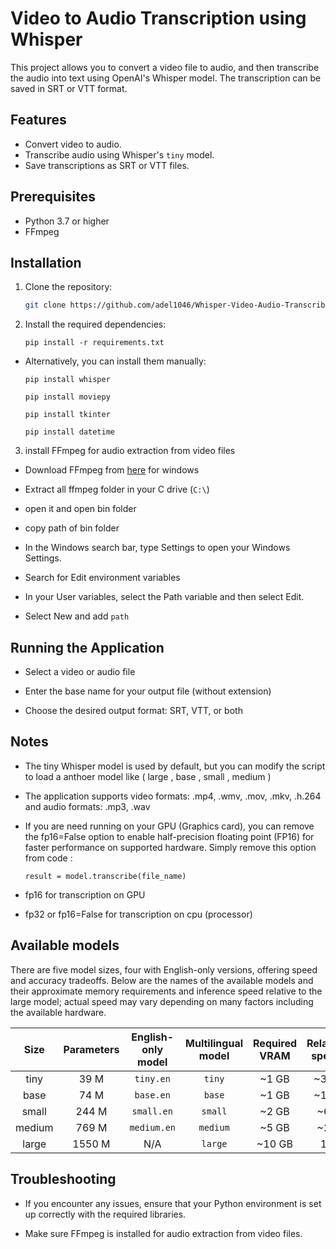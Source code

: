 # Video to Audio Transcription using Whisper

This project allows you to convert a video file to audio, and then transcribe the audio into text using OpenAI's Whisper model. The transcription can be saved in SRT or VTT format.

## Features
- Convert video to audio.
- Transcribe audio using Whisper's `tiny` model.
- Save transcriptions as SRT or VTT files.

## Prerequisites
- Python 3.7 or higher
- FFmpeg
## Installation

1. Clone the repository:
   ```bash
   git clone https://github.com/adel1046/Whisper-Video-Audio-Transcriber.git
   ```
2. Install the required dependencies:

    ```
    pip install -r requirements.txt
    ```
- Alternatively, you can install them manually:

    ```
    pip install whisper
    ```
    ```
    pip install moviepy
    ```
    ```
    pip install tkinter
    ```
    ```
    pip install datetime
    ```
3. install FFmpeg for audio extraction from video files

- Download FFmpeg from [here](https://www.gyan.dev/ffmpeg/builds/ffmpeg-git-full.7z) for windows

- Extract all ffmpeg folder in your C drive (`C:\`)

- open it and open bin folder 

- copy path of bin folder 

- In the Windows search bar, type Settings to open your Windows Settings.

- Search for Edit environment variables

- In your User variables, select the Path variable and then select Edit.

- Select New and add ``` path ```

## Running the Application
- Select a video or audio file

- Enter the base name for your output file (without extension)

- Choose the desired output format: SRT, VTT, or both

## Notes

- The tiny Whisper model is used by default, but you can modify the script to load a anthoer model like ( large , base , small , medium )

- The application supports video formats: .mp4, .wmv, .mov, .mkv, .h.264 and audio formats: .mp3, .wav

- If you are need running on your GPU (Graphics card), you can remove the fp16=False option to enable half-precision floating point (FP16) for faster performance on supported hardware. Simply remove this option from code :

    ```result = model.transcribe(file_name) ```
- fp16 for transcription on GPU
- fp32 or fp16=False for transcription on cpu (processor)
## Available models

There are five model sizes, four with English-only versions, offering speed and accuracy tradeoffs. Below are the names of the available models and their approximate memory requirements and inference speed relative to the large model; actual speed may vary depending on many factors including the available hardware.

|  Size  | Parameters | English-only model | Multilingual model | Required VRAM | Relative speed |
|:------:|:----------:|:------------------:|:------------------:|:-------------:|:--------------:|
|  tiny  |    39 M    |     `tiny.en`      |       `tiny`       |     ~1 GB     |      ~32x      |
|  base  |    74 M    |     `base.en`      |       `base`       |     ~1 GB     |      ~16x      |
| small  |   244 M    |     `small.en`     |      `small`       |     ~2 GB     |      ~6x       |
| medium |   769 M    |    `medium.en`     |      `medium`      |     ~5 GB     |      ~2x       |
| large  |   1550 M   |        N/A         |      `large`       |    ~10 GB     |       1x       |

## Troubleshooting
- If you encounter any issues, ensure that your Python environment is set up correctly with the required libraries.

- Make sure FFmpeg is installed for audio extraction from video files.
